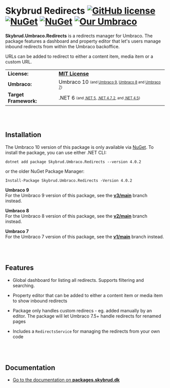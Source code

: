# Skybrud Redirects [![GitHub license](https://img.shields.io/badge/license-MIT-blue.svg)](LICENSE.md) [![NuGet](https://img.shields.io/nuget/vpre/Skybrud.Umbraco.Redirects.svg)](https://www.nuget.org/packages/Skybrud.Umbraco.Redirects) [![NuGet](https://img.shields.io/nuget/dt/Skybrud.Umbraco.Redirects.svg)](https://www.nuget.org/packages/Skybrud.Umbraco.Redirects) [![Our Umbraco](https://img.shields.io/badge/our-umbraco-%233544B1)](https://our.umbraco.com/packages/website-utilities/skybrud-redirects/)

**Skybrud.Umbraco.Redirects** is a redirects manager for Umbraco. The package features a dashboard and property editor that let's users manage inbound redirects from within the Umbraco backoffice.

URLs can be added to redirect to either a content item, media item or a custom URL.

<table>
  <tr>
    <td><strong>License:</strong></td>
    <td><a href="./LICENSE.md"><strong>MIT License</strong></a></td>
  </tr>
  <tr>
    <td><strong>Umbraco:</strong></td>
    <td>
      Umbraco 10
      <sub><sup>(and <a href="https://github.com/skybrud/Skybrud.Umbraco.Redirects/tree/v3/main">Umbraco 9</a>, <a href="https://github.com/skybrud/Skybrud.Umbraco.Redirects/tree/v2/main">Umbraco 8</a> and <a href="https://github.com/skybrud/Skybrud.Umbraco.Redirects/tree/v1/main">Umbraco 7</a>)</sup></sub>
    </td>
  </tr>
  <tr>
    <td><strong>Target Framework:</strong></td>
    <td>
      .NET 6
      <sub><sup>(and <a href="https://github.com/skybrud/Skybrud.Umbraco.Redirects/tree/v3/main">.NET 5</a>, <a href="https://github.com/skybrud/Skybrud.Umbraco.Redirects/tree/v2/main">.NET 4.7.2</a>, and <a href="https://github.com/skybrud/Skybrud.Umbraco.Redirects/tree/v1/main">.NET 4.5</a>)</sup></sub>
    </td>
  </tr>
</table>





<br /><br />

## Installation

The Umbraco 10 version of this package is only available via [NuGet](https://www.nuget.org/packages/Skybrud.Umbraco.Redirects/4.0.2). To install the package, you can use either .NET CLI:

```
dotnet add package Skybrud.Umbraco.Redirects --version 4.0.2
```

or the older NuGet Package Manager:

```
Install-Package Skybrud.Umbraco.Redirects -Version 4.0.2
```

**Umbraco 9**  
For the Umbraco 9 version of this package, see the [**v3/main**](https://github.com/skybrud/Skybrud.Umbraco.Redirects/tree/v3/main) branch instead.

**Umbraco 8**  
For the Umbraco 8 version of this package, see the [**v2/main**](https://github.com/skybrud/Skybrud.Umbraco.Redirects/tree/v2/main) branch instead.

**Umbraco 7**  
For the Umbraco 7 version of this package, see the [**v1/main**](https://github.com/skybrud/Skybrud.Umbraco.Redirects/tree/v1/main) branch instead.




<br /><br />

## Features

- Global dashboard for listing all redirects. Supports filtering and searching.

- Property editor that can be added to either a content item or media item to show inbound redirects

- Package only handles custom redirecs - eg. added manually by an editor. The package will let Umbraco 7.5+ handle redirects for renamed pages

- Includes a `RedirectsService` for managing the redirects from your own code

[NuGetPackage]: https://www.nuget.org/packages/Skybrud.Umbraco.Redirects
[GitHubRelease]: https://github.com/skybrud/Skybrud.Umbraco.Redirects/releases






<br /><br />

## Documentation

- [Go to the documentation on **packages.skybrud.dk**](https://packages.skybrud.dk/skybrud.umbraco.redirects/docs/v4/)
